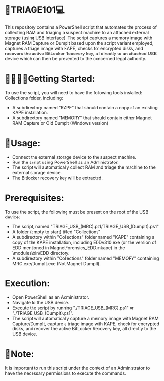 # 🔎TRIAGE101💻

This repository contains a PowerShell script that automates the process of collecting RAM and triaging a suspect machine to an attached external storage (using USB interface). The script captures a memory image with Magnet RAM Capture or DumpIt based upon the script variant employed, captures a triage image with KAPE, checks for encrypted disks, and recovers the active BitLocker Recovery key, all directly to an attached USB device which can then be presented to the concerned legal authority.

# 👩‍💻👨‍💻Getting Started:

To use the script, you will need to have the following tools installed:
Collections folder, including:
- A subdirectory named "KAPE" that should contain a copy of an existing KAPE installation.
- A subdirectory named "MEMORY" that should contain either Magnet RAM Capture or Old DumpIt (Windows version)

# 👤Usage:

- Connect the external storage device to the suspect machine.
- Run the script using PowerShell as an Administrator.
- The script will automatically collect RAM and triage the machine to the external storage device.
- The Bitlocker recovery key will be extracted.

# Prerequisites:

To use the script, the following must be present on the root of the USB device:
- The script, named "TRIAGE_USB_(MRC).ps1/TRIAGE_USB_(DumpIt).ps1"
- A folder (empty to start) titled "Collections"
- A subdirectory within "Collections" folder named "KAPE" containing a copy of the KAPE installation, including EDDv310.exe (or the version of EDD mentioned in MagnetForensics_EDD.mkape) in the \modules\bin\EDD directory.
- A subdirectory within "Collections" folder named "MEMORY" containing MRC.exe/DumpIt.exe (Not Magnet DumpIt).

# Execution:

- Open PowerShell as an Administrator.
- Navigate to the USB device.
- Execute the script by running "./TRIAGE_USB_(MRC).ps1" or "./TRIAGE_USB_(DumpIt).ps1".
- The script will automatically capture a memory image with Magnet RAM Capture/DumpIt, capture a triage image with KAPE, check for encrypted disks, and recover the active BitLocker Recovery key, all directly to the USB device.

# 📝Note: 
It is important to run this script under the context of an Administrator to have the necessary permissions to execute the commands.
